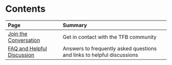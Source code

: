 # Contents

| Page | Summary |
|:---- |:------- |
[Join the Conversation](Converse) | Get in contact with the TFB community
[FAQ and Helpful Discussion](FAQ) | Answers to frequently asked questions and links to helpful discussions
